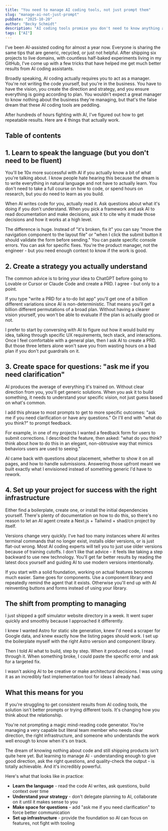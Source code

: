 ```yaml
---
title: "You need to manage AI coding tools, not just prompt them"
slug: "manage-ai-not-just-prompt"
pubDate: "2025-10-20"
author: "Becky Schmidt"
description: "AI coding tools promise you don't need to know anything about code. That's not true. What they actually require is learning to be a manager, not an executor. After shipping six projects, here are 4 things that actually work."
tags: ["AI"]
---
```

I've been AI-assisted coding for almost a year now. Everyone is sharing the same tips that are generic, recycled, or just not helpful. After shipping six projects to live domains, with countless half-baked experiments living in my GitHub, I've come up with a few tricks that have helped me get much better results from AI coding assistants.

Broadly speaking, AI coding actually requires you to act as a manager. You're not writing the code yourself, but you're in the business. You have to have the vision, you create the direction and strategy, and you ensure everything is going according to plan. You wouldn't expect a great manager to know nothing about the business they're managing, but that's the false dream that these AI coding tools are peddling.

After hundreds of hours fighting with AI, I've figured out how to get repeatable results. Here are 4 things that actually work.

## Table of contents

## 1\. Learn to speak the language (but you don't need to be fluent)

You'll be 10x more successful with AI if you actually know a bit of what you're talking about. I know people hate hearing this because the dream is to write everything in natural language and not have to actually learn. You don't need to take a full course on how to code, or spend hours on research, but you do need to learn as you build.

When AI writes code for you, actually read it. Ask questions about what it's doing if you don't understand. When you pick a framework and ask AI to read documentation and make decisions, ask it to cite why it made those decisions and how it works at a high level.

The difference is huge. Instead of "it's broken, fix it" you can say "move the navigation component to the layout file" or "when I click the submit button it should validate the form before sending." You can paste specific console errors. You can ask for specific fixes. You're the product manager, not the engineer \- but you need enough context to know if the work is good.

## 2\. Create a strategy you actually understand

The common advice is to bring your idea to ChatGPT before going to Lovable or Cursor or Claude Code and create a PRD. I agree \- but only to a point.

If you type "write a PRD for a to-do list app" you'll get one of a billion different variations since AI is non-deterministic. That means you'll get a billion different permutations of a broad plan. Without having a clearer vision yourself, you won't be able to evaluate if the plan is actually good or not.

I prefer to start by conversing with AI to figure out how it would build my idea, talking through specific UX requirements, tech stack, and interactions. Once I feel comfortable with a general plan, then I ask AI to create a PRD. But those three letters alone won't save you from wasting hours on a bad plan if you don't put guardrails on it.

## 3\. Create space for questions: "ask me if you need clarification"

AI produces the average of everything it's trained on. Without clear direction from you, you'll get generic solutions. When you ask it to build something, it needs to understand your specific vision, not just guess based on what's common.

I add this phrase to most prompts to get to more specific outcomes: "ask me if you need clarification or have any questions." Or I'll end with "what do you think?" to prompt feedback.

For example, in one of my projects I wanted a feedback form for users to submit corrections. I described the feature, then asked: "what do you think? think about how to do this in an elegant, non-obtrusive way that mimics behaviors users are used to seeing."

AI came back with questions about placement, whether to show it on all pages, and how to handle submissions. Answering those upfront meant we built exactly what I envisioned instead of something generic I'd have to rework.

## 4\. Set up your project for success with the right infrastructure

Either find a boilerplate, create one, or install the initial dependencies yourself. There's plenty of documentation on how to do this, so there's no reason to let an AI agent create a Next.js \+ Tailwind \+ shad/cn project by itself.

Versions change very quickly. I've had too many instances where AI writes terminal commands that no longer exist, installs older versions, or is just flat-out wrong. Most AI coding experts will tell you to just use older versions because of training cutoffs. I don't like that advice \- it feels like taking a step backward to use new technology. You'll get far better results by reading the latest docs yourself and guiding AI to use modern versions intentionally.

If you start with a solid foundation, working on actual features becomes much easier. Same goes for components. Use a component library and repeatedly remind the agent that it exists. Otherwise you'll end up with AI reinventing buttons and forms instead of using your library.

## The shift from prompting to managing

I just shipped a golf simulator website directory in a week. It went super quickly and smoothly because I approached it differently.

I knew I wanted Astro for static site generation, knew I'd need a scraper for Google data, and knew exactly how the listing pages should work. I set up the boilerplate myself with the right Astro version and component library.

Then I told AI what to build, step by step. When it produced code, I read through it. When something broke, I could paste the specific error and ask for a targeted fix.

I wasn't asking AI to be creative or make architectural decisions. I was using it as an incredibly fast implementation tool for ideas I already had.

## What this means for you

If you're struggling to get consistent results from AI coding tools, the solution isn't better prompts or trying different tools. It's changing how you think about the relationship.

You're not prompting a magic mind-reading code generator. You're managing a very capable but literal team member who needs clear direction, the right infrastructure, and someone who understands the work well enough to know when it's on track.

The dream of knowing nothing about code and still shipping products isn’t quite here yet. But learning to manage AI \- understanding enough to give good direction, ask the right questions, and quality-check the output \- is totally achievable. And it's incredibly powerful.

Here's what that looks like in practice:

- **Learn the language** \- read the code AI writes, ask questions, build context over time  
- **Understand your strategy** \- don't delegate planning to AI, collaborate on it until it makes sense to you  
- **Make space for questions** \- add "ask me if you need clarification" to force better communication  
- **Set up infrastructure** \- provide the foundation so AI can focus on features, not fight with tooling